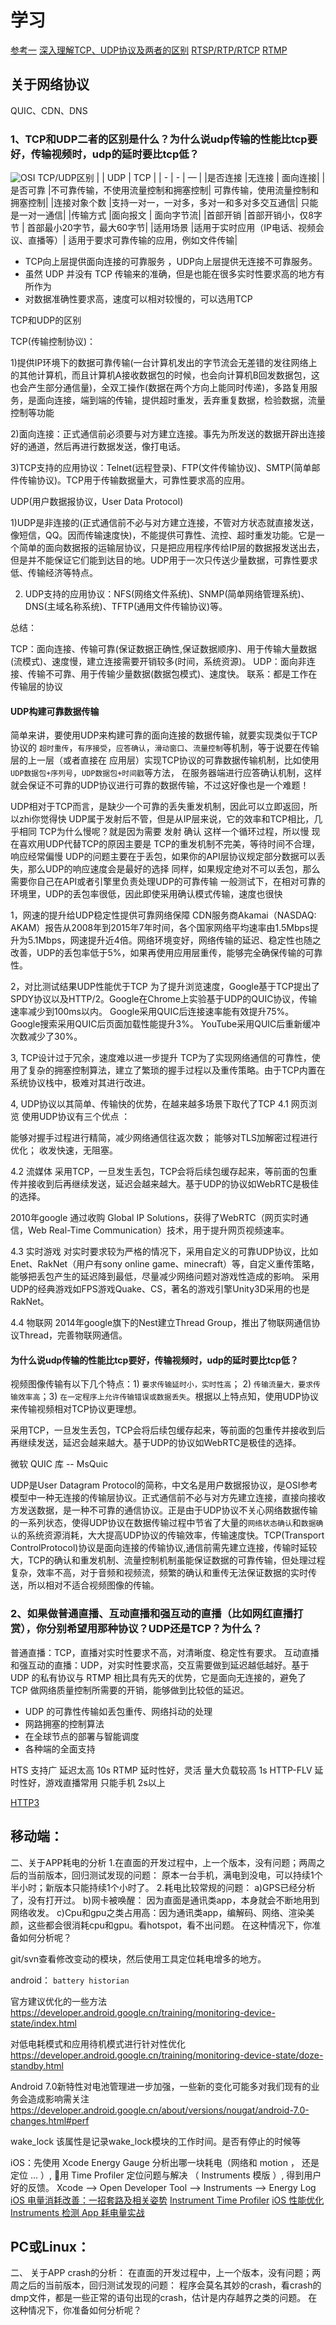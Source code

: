 <!--
 * @Descripttion: 
 * @version: 
 * @Author: matias tang
 * @Date: 2020-09-25 15:54:57
 * @LastEditors: matias tang
 * @LastEditTime: 2020-09-25 18:10:37
-->
# 学习

[参考一](https://www.cnblogs.com/fundebug/p/differences-of-tcp-and-udp.html)
[深入理解TCP、UDP协议及两者的区别](https://blog.csdn.net/striveb/article/details/84063712)
[RTSP/RTP/RTCP](https://blog.csdn.net/niutianzhuang/article/details/80026243)
[RTMP]()

## 关于网络协议

QUIC、CDN、DNS

### 1、TCP和UDP二者的区别是什么？为什么说udp传输的性能比tcp要好，传输视频时，udp的延时要比tcp低？
![OSI](./images/OSI.png)
TCP/UDP区别
|	| UDP |	TCP |
| - | - | — |
|是否连接	|无连接	| 面向连接|
|是否可靠	|不可靠传输，不使用流量控制和拥塞控制|	可靠传输，使用流量控制和拥塞控制|
|连接对象个数	|支持一对一，一对多，多对一和多对多交互通信|	只能是一对一通信|
|传输方式	|面向报文	| 面向字节流|
|首部开销	|首部开销小，仅8字节 |	首部最小20字节，最大60字节|
|适用场景	|适用于实时应用（IP电话、视频会议、直播等）|	适用于要求可靠传输的应用，例如文件传输|

* TCP向上层提供面向连接的可靠服务 ，UDP向上层提供无连接不可靠服务。
* 虽然 UDP 并没有 TCP 传输来的准确，但是也能在很多实时性要求高的地方有所作为
* 对数据准确性要求高，速度可以相对较慢的，可以选用TCP

TCP和UDP的区别

TCP(传输控制协议)：

1)提供IP环境下的数据可靠传输(一台计算机发出的字节流会无差错的发往网络上的其他计算机，而且计算机A接收数据包的时候，也会向计算机B回发数据包，这也会产生部分通信量)，全双工操作(数据在两个方向上能同时传递)，多路复用服务，是面向连接，端到端的传输，提供超时重发，丢弃重复数据，检验数据，流量控制等功能

2)面向连接：正式通信前必须要与对方建立连接。事先为所发送的数据开辟出连接好的通道，然后再进行数据发送，像打电话。

3)TCP支持的应用协议：Telnet(远程登录)、FTP(文件传输协议)、SMTP(简单邮件传输协议)。TCP用于传输数据量大，可靠性要求高的应用。

UDP(用户数据报协议，User Data Protocol)

1)UDP是非连接的(正式通信前不必与对方建立连接，不管对方状态就直接发送，像短信，QQ。因而传输速度快)，不能提供可靠性、流控、超时重发功能。它是一个简单的面向数据报的运输层协议，只是把应用程序传给IP层的数据报发送出去，但是并不能保证它们能到达目的地。UDP用于一次只传送少量数据，可靠性要求低、传输经济等特点。

2) UDP支持的应用协议：NFS(网络文件系统)、SNMP(简单网络管理系统)、DNS(主域名称系统)、TFTP(通用文件传输协议)等。

总结：

TCP：面向连接、传输可靠(保证数据正确性,保证数据顺序)、用于传输大量数据(流模式)、速度慢，建立连接需要开销较多(时间，系统资源)。
UDP：面向非连接、传输不可靠、用于传输少量数据(数据包模式)、速度快。
联系：都是工作在传输层的协议

#### UDP构建可靠数据传输
简单来讲，要使用UDP来构建可靠的面向连接的数据传输，就要实现类似于TCP协议的 `超时重传`，`有序接受`，`应答确认`，`滑动窗口`、`流量控制`等机制，等于说要在传输层的上一层（或者直接在 应用层）实现TCP协议的可靠数据传输机制，比如使用 `UDP数据包+序列号`，`UDP数据包+时间戳`等方法， 在服务器端进行应答确认机制，这样就会保证不可靠的UDP协议进行可靠的数据传输，不过这好像也是一个难题！

UDP相对于TCP而言，是缺少一个可靠的丢失重发机制，因此可以立即返回，所以zhi你觉得快
UDP属于发射后不管，但是从IP层来说，它的效率和TCP相比，几乎相同
TCP为什么慢呢？就是因为需要 发射 确认 这样一个循环过程，所以慢
现在喜欢用UDP代替TCP的原因主要是 TCP的重发机制不完美，等待时间不合理，响应经常偏慢
UDP的问题主要在于丢包，如果你的API层协议规定部分数据可以丢失，那么UDP的响应速度会是最好的选择
同样，如果规定绝对不可以丢包，那么需要你自己在API或者引擎里负责处理UDP的可靠传输
一般测试下，在相对可靠的环境里，UDP的丢包率很低，因此即使采用确认模式传输，速度也很快

1，网速的提升给UDP稳定性提供可靠网络保障
CDN服务商Akamai（NASDAQ: AKAM）报告从2008年到2015年7年时间，各个国家网络平均速率由1.5Mbps提升为5.1Mbps，网速提升近4倍。网络环境变好，网络传输的延迟、稳定性也随之改善，UDP的丢包率低于5%，如果再使用应用层重传，能够完全确保传输的可靠性。

2，对比测试结果UDP性能优于TCP
为了提升浏览速度，Google基于TCP提出了SPDY协议以及HTTP/2。Google在Chrome上实验基于UDP的QUIC协议，传输速率减少到100ms以内。
Google采用QUIC后连接速率能有效提升75%。
Google搜索采用QUIC后页面加载性能提升3%。
YouTube采用QUIC后重新缓冲次数减少了30%。

3, TCP设计过于冗余，速度难以进一步提升
TCP为了实现网络通信的可靠性，使用了复杂的拥塞控制算法，建立了繁琐的握手过程以及重传策略。由于TCP内置在系统协议栈中，极难对其进行改进。

4, UDP协议以其简单、传输快的优势，在越来越多场景下取代了TCP
4.1 网页浏览
使用UDP协议有三个优点 ：

能够对握手过程进行精简，减少网络通信往返次数；
能够对TLS加解密过程进行优化；
收发快速，无阻塞。

4.2 流媒体
采用TCP，一旦发生丢包，TCP会将后续包缓存起来，等前面的包重传并接收到后再继续发送，延迟会越来越大。基于UDP的协议如WebRTC是极佳的选择。

2010年google 通过收购 Global IP Solutions，获得了WebRTC（网页实时通信，Web Real-Time Communication）技术，用于提升网页视频速率。

4.3 实时游戏
对实时要求较为严格的情况下，采用自定义的可靠UDP协议，比如Enet、RakNet（用户有sony online game、minecraft）等，自定义重传策略，能够把丢包产生的延迟降到最低，尽量减少网络问题对游戏性造成的影响。
采用UDP的经典游戏如FPS游戏Quake、CS，著名的游戏引擎Unity3D采用的也是RakNet。

4.4 物联网
2014年google旗下的Nest建立Thread Group，推出了物联网通信协议Thread，完善物联网通信。

#### 为什么说udp传输的性能比tcp要好，传输视频时，udp的延时要比tcp低？

视频图像传输有以下几个特点：1) `要求传输延时小，实时性高`； 2) `传输流量大，要求传输效率高`；3) `在一定程序上允许传输错误或数据丢失`。根据以上特点知，使用UDP协议来传输视频相对TCP协议更理想。

采用TCP，一旦发生丢包，TCP会将后续包缓存起来，等前面的包重传并接收到后再继续发送，延迟会越来越大。基于UDP的协议如WebRTC是极佳的选择。

微软 QUIC 库 -- MsQuic

UDP是User Datagram Protocol的简称，中文名是用户数据报协议，是OSI参考模型中一种无连接的传输层协议。正式通信前不必与对方先建立连接，直接向接收方发送数据，是一种不可靠的通信协议。正是由于UDP协议不关心网络数据传输的一系列状态，使得UDP协议在数据传输过程中节省了大量的`网络状态确认`和`数据确认`的系统资源消耗，大大提高UDP协议的传输效率，传输速度快。TCP(Transport ControlProtocol)协议是面向连接的传输协议,通信前需先建立连接，传输时延较大，TCP的确认和重发机制、流量控制机制虽能保证数据的可靠传输，但处理过程复杂，效率不高，对于音频和视频流，频繁的确认和重传无法保证数据的实时传送，所以相对不适合视频图像的传输。

### 2、如果做普通直播、互动直播和强互动的直播（比如网红直播打赏），你分别希望用那种协议？UDP还是TCP？为什么？

普通直播：TCP，直播对实时性要求不高，对清晰度、稳定性有要求。
互动直播和强互动的直播：UDP，对实时性要求高，交互需要做到延迟越低越好。基于 UDP 的私有协议与 RTMP 相比具有先天的优势，它是面向无连接的，避免了 TCP 做网络质量控制所需要的开销，能够做到比较低的延迟。
* UDP 的可靠性传输如丢包重传、网络抖动的处理
* 网路拥塞的控制算法
* 在全球节点的部署与智能调度
* 各种端的全面支持

HTS 支持广  延迟太高  10s
RTMP 延时性好，灵活   量大负载较高 1s
HTTP-FLV 延时性好，游戏直播常用   只能手机  2s以上

[HTTP3](https://mbd.baidu.com/newspage/data/landingshare?pageType=1&isBdboxFrom=1&context=%7B%22nid%22:%22news_9850460416286951242%22,%22sourceFrom%22:%22bjh%22%7D&_refluxos=i3)

## 移动端：
二、关于APP耗电的分析
1.在直面的开发过程中，上一个版本，没有问题；两周之后的当前版本，回归测试发现的问题： 原本一台手机，满电到没电，可以持续1个半小时；新版本只能持续1个小时了。
2.耗电比较常规的问题： 
a)GPS已经分析了，没有打开过。
b)网卡被唤醒： 因为直面是通讯类app，本身就会不断地用到网络收发。
c)Cpu和gpu之类占用高：因为通讯类app，编解码、网络、渲染美颜，这些都会很消耗cpu和gpu。看hotspot，看不出问题。
在这种情况下，你准备如何分析呢？

git/svn查看修改变动的模块，然后使用工具定位耗电增多的地方。

android： `battery historian`

官方建议优化的一些方法
https://developer.android.google.cn/training/monitoring-device-state/index.html

对低电耗模式和应用待机模式进行针对性优化
https://developer.android.google.cn/training/monitoring-device-state/doze-standby.html

Android 7.0新特性对电池管理进一步加强，一些新的变化可能多对我们现有的业务会造成影响需关注
https://developer.android.google.cn/about/versions/nougat/android-7.0-changes.html#perf

wake_lock 该属性是记录wake_lock模块的工作时间。是否有停止的时候等

iOS：先使用 Xcode Energy Gauge 分析出哪一块耗电（网络和 motion ， 还是定位 ... ）, 用 Time Profiler 定位问题与解决 （ Instruments 模版 ）, 得到用户好的反馈。
Xcode --> Open Developer Tool --> Instruments --> Energy Log
[iOS 电量消耗改善：一招套路及相关姿势](https://juejin.im/post/6844903725580943368)
[Instrument Time Profiler](https://juejin.im/post/6844903813262884877)
[iOS 性能优化 Instruments 检测 App 耗电量实战](https://www.jianshu.com/p/5e7ec80c9a27)

## PC或Linux：
二、 关于APP crash的分析：
在直面的开发过程中，上一个版本，没有问题；两周之后的当前版本，回归测试发现的问题： 程序会莫名其妙的crash，看crash的dmp文件，都是一些正常的语句出现的crash，估计是内存越界之类的问题。
在这种情况下，你准备如何分析呢？